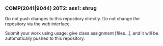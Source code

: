 ### COMP(2041|9044) 20T2: ass1: shrug ###

Do not push changes to this repository directly.
Do not change the repository via the web interface.

Submit your work using usage: give class assignment [files...], and it will be automatically pushed to this repository.
